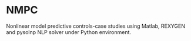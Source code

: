 # NMPC
Nonlinear model predictive controls-case studies using Matlab, REXYGEN and pysolnp NLP solver under Python environment.
